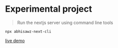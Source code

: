 # Experimental project 


> Run the nextjs server using command line tools


```
npx abhisawz-next-cli
```


[live demo](https://nextjs-express-tailwind.vercel.app/)